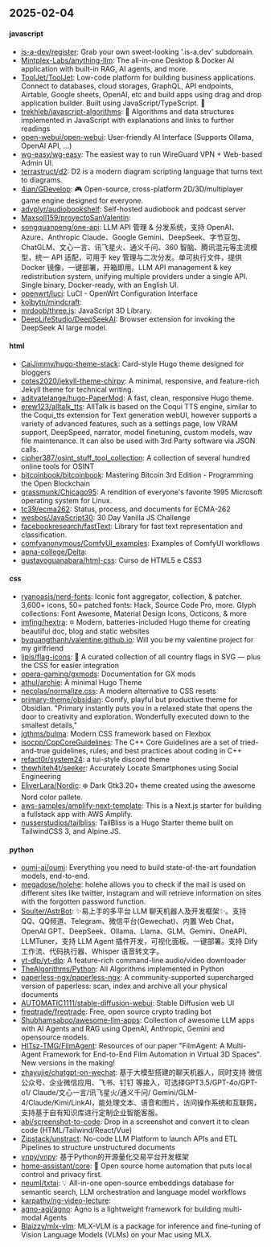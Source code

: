 ## 2025-02-04

#### javascript
* [is-a-dev/register](https://github.com/is-a-dev/register): Grab your own sweet-looking '.is-a.dev' subdomain.
* [Mintplex-Labs/anything-llm](https://github.com/Mintplex-Labs/anything-llm): The all-in-one Desktop & Docker AI application with built-in RAG, AI agents, and more.
* [ToolJet/ToolJet](https://github.com/ToolJet/ToolJet): Low-code platform for building business applications. Connect to databases, cloud storages, GraphQL, API endpoints, Airtable, Google sheets, OpenAI, etc and build apps using drag and drop application builder. Built using JavaScript/TypeScript. 🚀
* [trekhleb/javascript-algorithms](https://github.com/trekhleb/javascript-algorithms): 📝 Algorithms and data structures implemented in JavaScript with explanations and links to further readings
* [open-webui/open-webui](https://github.com/open-webui/open-webui): User-friendly AI Interface (Supports Ollama, OpenAI API, ...)
* [wg-easy/wg-easy](https://github.com/wg-easy/wg-easy): The easiest way to run WireGuard VPN + Web-based Admin UI.
* [terrastruct/d2](https://github.com/terrastruct/d2): D2 is a modern diagram scripting language that turns text to diagrams.
* [4ian/GDevelop](https://github.com/4ian/GDevelop): 🎮 Open-source, cross-platform 2D/3D/multiplayer game engine designed for everyone.
* [advplyr/audiobookshelf](https://github.com/advplyr/audiobookshelf): Self-hosted audiobook and podcast server
* [Maxsoll159/proyectoSanValentin](https://github.com/Maxsoll159/proyectoSanValentin): 
* [songquanpeng/one-api](https://github.com/songquanpeng/one-api): LLM API 管理 & 分发系统，支持 OpenAI、Azure、Anthropic Claude、Google Gemini、DeepSeek、字节豆包、ChatGLM、文心一言、讯飞星火、通义千问、360 智脑、腾讯混元等主流模型，统一 API 适配，可用于 key 管理与二次分发。单可执行文件，提供 Docker 镜像，一键部署，开箱即用。LLM API management & key redistribution system, unifying multiple providers under a single API. Single binary, Docker-ready, with an English UI.
* [openwrt/luci](https://github.com/openwrt/luci): LuCI - OpenWrt Configuration Interface
* [kolbytn/mindcraft](https://github.com/kolbytn/mindcraft): 
* [mrdoob/three.js](https://github.com/mrdoob/three.js): JavaScript 3D Library.
* [DeepLifeStudio/DeepSeekAI](https://github.com/DeepLifeStudio/DeepSeekAI): Browser extension for invoking the DeepSeek AI large model.

#### html
* [CaiJimmy/hugo-theme-stack](https://github.com/CaiJimmy/hugo-theme-stack): Card-style Hugo theme designed for bloggers
* [cotes2020/jekyll-theme-chirpy](https://github.com/cotes2020/jekyll-theme-chirpy): A minimal, responsive, and feature-rich Jekyll theme for technical writing.
* [adityatelange/hugo-PaperMod](https://github.com/adityatelange/hugo-PaperMod): A fast, clean, responsive Hugo theme.
* [erew123/alltalk_tts](https://github.com/erew123/alltalk_tts): AllTalk is based on the Coqui TTS engine, similar to the Coqui_tts extension for Text generation webUI, however supports a variety of advanced features, such as a settings page, low VRAM support, DeepSpeed, narrator, model finetuning, custom models, wav file maintenance. It can also be used with 3rd Party software via JSON calls.
* [cipher387/osint_stuff_tool_collection](https://github.com/cipher387/osint_stuff_tool_collection): A collection of several hundred online tools for OSINT
* [bitcoinbook/bitcoinbook](https://github.com/bitcoinbook/bitcoinbook): Mastering Bitcoin 3rd Edition - Programming the Open Blockchain
* [grassmunk/Chicago95](https://github.com/grassmunk/Chicago95): A rendition of everyone's favorite 1995 Microsoft operating system for Linux.
* [tc39/ecma262](https://github.com/tc39/ecma262): Status, process, and documents for ECMA-262
* [wesbos/JavaScript30](https://github.com/wesbos/JavaScript30): 30 Day Vanilla JS Challenge
* [facebookresearch/fastText](https://github.com/facebookresearch/fastText): Library for fast text representation and classification.
* [comfyanonymous/ComfyUI_examples](https://github.com/comfyanonymous/ComfyUI_examples): Examples of ComfyUI workflows
* [apna-college/Delta](https://github.com/apna-college/Delta): 
* [gustavoguanabara/html-css](https://github.com/gustavoguanabara/html-css): Curso de HTML5 e CSS3

#### css
* [ryanoasis/nerd-fonts](https://github.com/ryanoasis/nerd-fonts): Iconic font aggregator, collection, & patcher. 3,600+ icons, 50+ patched fonts: Hack, Source Code Pro, more. Glyph collections: Font Awesome, Material Design Icons, Octicons, & more
* [imfing/hextra](https://github.com/imfing/hextra): 🔯 Modern, batteries-included Hugo theme for creating beautiful doc, blog and static websites
* [byquangthanh/valentine.github.io](https://github.com/byquangthanh/valentine.github.io): Will you be my valentine project for my girlfriend
* [lipis/flag-icons](https://github.com/lipis/flag-icons): 🎏 A curated collection of all country flags in SVG — plus the CSS for easier integration
* [opera-gaming/gxmods](https://github.com/opera-gaming/gxmods): Documentation for GX mods
* [athul/archie](https://github.com/athul/archie): A minimal Hugo Theme
* [necolas/normalize.css](https://github.com/necolas/normalize.css): A modern alternative to CSS resets
* [primary-theme/obsidian](https://github.com/primary-theme/obsidian): Comfy, playful but productive theme for Obsidian. "Primary instantly puts you in a relaxed state that opens the door to creativity and exploration. Wonderfully executed down to the smallest details,"
* [jgthms/bulma](https://github.com/jgthms/bulma): Modern CSS framework based on Flexbox
* [isocpp/CppCoreGuidelines](https://github.com/isocpp/CppCoreGuidelines): The C++ Core Guidelines are a set of tried-and-true guidelines, rules, and best practices about coding in C++
* [refact0r/system24](https://github.com/refact0r/system24): a tui-style discord theme
* [thewhiteh4t/seeker](https://github.com/thewhiteh4t/seeker): Accurately Locate Smartphones using Social Engineering
* [EliverLara/Nordic](https://github.com/EliverLara/Nordic): ❄️ Dark Gtk3.20+ theme created using the awesome Nord color pallete.
* [aws-samples/amplify-next-template](https://github.com/aws-samples/amplify-next-template): This is a Next.js starter for building a fullstack app with AWS Amplify.
* [nusserstudios/tailbliss](https://github.com/nusserstudios/tailbliss): TailBliss is a Hugo Starter theme built on TailwindCSS 3, and Alpine.JS.

#### python
* [oumi-ai/oumi](https://github.com/oumi-ai/oumi): Everything you need to build state-of-the-art foundation models, end-to-end.
* [megadose/holehe](https://github.com/megadose/holehe): holehe allows you to check if the mail is used on different sites like twitter, instagram and will retrieve information on sites with the forgotten password function.
* [Soulter/AstrBot](https://github.com/Soulter/AstrBot): ✨易上手的多平台 LLM 聊天机器人及开发框架✨。支持 QQ、QQ频道、Telegram、微信平台(Gewechat)、内置 Web Chat，OpenAI GPT、DeepSeek、Ollama、Llama、GLM、Gemini、OneAPI、LLMTuner，支持 LLM Agent 插件开发，可视化面板。一键部署。支持 Dify 工作流、代码执行器、Whisper 语音转文字。
* [yt-dlp/yt-dlp](https://github.com/yt-dlp/yt-dlp): A feature-rich command-line audio/video downloader
* [TheAlgorithms/Python](https://github.com/TheAlgorithms/Python): All Algorithms implemented in Python
* [paperless-ngx/paperless-ngx](https://github.com/paperless-ngx/paperless-ngx): A community-supported supercharged version of paperless: scan, index and archive all your physical documents
* [AUTOMATIC1111/stable-diffusion-webui](https://github.com/AUTOMATIC1111/stable-diffusion-webui): Stable Diffusion web UI
* [freqtrade/freqtrade](https://github.com/freqtrade/freqtrade): Free, open source crypto trading bot
* [Shubhamsaboo/awesome-llm-apps](https://github.com/Shubhamsaboo/awesome-llm-apps): Collection of awesome LLM apps with AI Agents and RAG using OpenAI, Anthropic, Gemini and opensource models.
* [HITsz-TMG/FilmAgent](https://github.com/HITsz-TMG/FilmAgent): Resources of our paper "FilmAgent: A Multi-Agent Framework for End-to-End Film Automation in Virtual 3D Spaces". New versions in the making!
* [zhayujie/chatgpt-on-wechat](https://github.com/zhayujie/chatgpt-on-wechat): 基于大模型搭建的聊天机器人，同时支持 微信公众号、企业微信应用、飞书、钉钉 等接入，可选择GPT3.5/GPT-4o/GPT-o1/ Claude/文心一言/讯飞星火/通义千问/ Gemini/GLM-4/Claude/Kimi/LinkAI，能处理文本、语音和图片，访问操作系统和互联网，支持基于自有知识库进行定制企业智能客服。
* [abi/screenshot-to-code](https://github.com/abi/screenshot-to-code): Drop in a screenshot and convert it to clean code (HTML/Tailwind/React/Vue)
* [Zipstack/unstract](https://github.com/Zipstack/unstract): No-code LLM Platform to launch APIs and ETL Pipelines to structure unstructured documents
* [vnpy/vnpy](https://github.com/vnpy/vnpy): 基于Python的开源量化交易平台开发框架
* [home-assistant/core](https://github.com/home-assistant/core): 🏡 Open source home automation that puts local control and privacy first.
* [neuml/txtai](https://github.com/neuml/txtai): 💡 All-in-one open-source embeddings database for semantic search, LLM orchestration and language model workflows
* [karpathy/ng-video-lecture](https://github.com/karpathy/ng-video-lecture): 
* [agno-agi/agno](https://github.com/agno-agi/agno): Agno is a lightweight framework for building multi-modal Agents
* [Blaizzy/mlx-vlm](https://github.com/Blaizzy/mlx-vlm): MLX-VLM is a package for inference and fine-tuning of Vision Language Models (VLMs) on your Mac using MLX.
